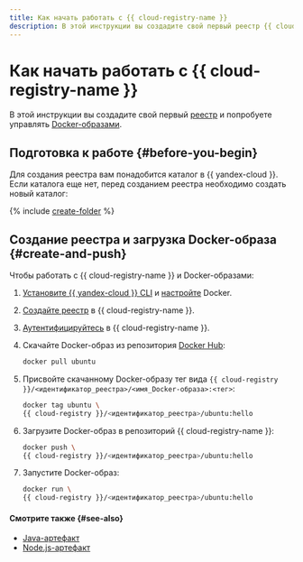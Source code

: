```yaml
---
title: Как начать работать с {{ cloud-registry-name }}
description: В этой инструкции вы создадите свой первый реестр {{ cloud-registry-name }} и попробуете управлять Docker-образами.
---
```


# Как начать работать с {{ cloud-registry-name }}

В этой инструкции вы создадите свой первый [реестр](../concepts/registry.md) и попробуете управлять [Docker-образами](../concepts/docker-image.md).

## Подготовка к работе {#before-you-begin}

Для создания реестра вам понадобится каталог в {{ yandex-cloud }}. Если каталога еще нет, перед созданием реестра необходимо создать новый каталог:

{% include [create-folder](../../_includes/create-folder.md) %}

## Создание реестра и загрузка Docker-образа {#create-and-push}

Чтобы работать с {{ cloud-registry-name }} и Docker-образами:

1. [Установите {{ yandex-cloud }} CLI](../../cli/operations/install-cli.md) и [настройте](../operations/docker/installation.md) Docker.
1. [Создайте реестр](../operations/registry/create.md) в {{ cloud-registry-name }}.
1. [Аутентифицируйтесь](../operations/docker/authentication.md) в {{ cloud-registry-name }}.
1. Скачайте Docker-образ из репозитория [Docker Hub](https://hub.docker.com):

   ```bash
   docker pull ubuntu
   ```

1. Присвойте скачанному Docker-образу тег вида `{{ cloud-registry }}/<идентификатор_реестра>/<имя_Docker-образа>:<тег>`:

   ```bash
   docker tag ubuntu \
   {{ cloud-registry }}/<идентификатор_реестра>/ubuntu:hello
   ```

1. Загрузите Docker-образ в репозиторий {{ cloud-registry-name }}:

   ```bash
   docker push \
   {{ cloud-registry }}/<идентификатор_реестра>/ubuntu:hello
   ```

1. Запустите Docker-образ:

   ```bash
   docker run \
   {{ cloud-registry }}/<идентификатор_реестра>/ubuntu:hello
   ```

#### Смотрите также {#see-also}

* [Java-артефакт](../concepts/art-java.md)
* [Node.js-артефакт](../concepts/art-nodejs.md)
